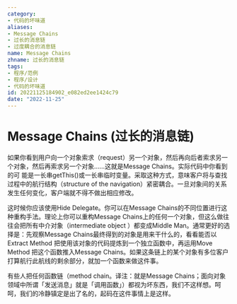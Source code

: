 ```yaml
---
category:
- 代码的坏味道
aliases:
- Message Chains
- 过长的消息链
- 过度耦合的消息链
name: Message Chains
zhname: 过长的消息链
tags:
- 程序/范例
- 程序/设计
- 代码的坏味道
id: 20221125184902_e082ed2ee1424c79
date: "2022-11-25"
---
```


# Message Chains (过长的消息链)

如果你看到用户向一个对象索求（request）另一个对象，然后再向后者索求另一个对象，然后再索求另一个对象……这就是Message Chains。实际代码中你看到的可 能是一长串getThis()或一长串临时变量。采取这种方式，意味客户将与查找过程中的航行结构（structure of the navigation）紧密耦合。一旦对象间的关系发生任何变化，客户端就不得不做出相应修改。

这时候你应该使用Hide Delegate。你可以在Message Chains的不同位置进行这种重构手法。理论上你可以重构Message Chains上的任何一个对象，但这么做往往会把所有中介对象（intermediate object ）都变成Middle Man。通常更好的选择是：先观察Message Chains最终得到的对象是用来干什么的，看看能否以 Extract Method 把使用该对象的代码提炼到一个独立函数中，再运用Move Method 把这个函数推入Message Chains。如果这条链上的某个对象有多位客户打算航行此航线的剩余部分，就加一个函数来做这件事。

有些人把任何函数链（method chain。译注：就是Message Chains；面向对象领域中所谓「发送消息」就是「调用函数」）都视为坏东西，我们不这样想。呵呵，我们的冷静镇定是出了名的，起码在这件事情上是这样。

